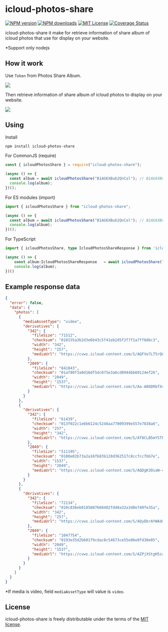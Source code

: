 # icloud-photos-share

[![NPM version][npm-version-image]][npm-url]
[![NPM downloads][npm-downloads-image]][npm-downloads-url]
[![MIT License][license-image]][license-url]
[![Coverage Status][coveralls-image]][coveralls-url]

icloud-photos-share it make for retrieve information of share album of icloud photos that use for display on your website.

\*Support only nodejs

## How it work

Use `Token` from Photos Share Album.

![](docs/images/how-it-work1.jpeg)

Then retrieve information of share album of icloud photos to display on your website.

![](docs/images/how-it-work2.jpeg)

## Using

Install

```bash
npm install icloud-photos-share
```

For CommonJS (require)

```javascript
const { icloudPhotosShare } = require("icloud-photos-share");

(async () => {
  const album = await icloudPhotosShare("B1AG6XBub2QnCol"); // B1AG6XBub2QnCol is Token from Photos Share Album you wont to get information
  console.log(album);
})();
```

For ES modules (import)

```javascript
import { icloudPhotosShare } from "icloud-photos-share";

(async () => {
  const album = await icloudPhotosShare("B1AG6XBub2QnCol"); // B1AG6XBub2QnCol is Token from Photos Share Album you wont to get information
  console.log(album);
})();
```

For TypeScript

```TypeScript
import { icloudPhotosShare, type IcloudPhotosShareResponse } from 'icloud-photos-share';

(async () => {
    const album:IcloudPhotosShareResponse   = await icloudPhotosShare("B1AG6XBub2QnCol"); // B1AG6XBub2QnCol is Token from Photos Share Album you wont to get information
    console.log(album);
})()
```

## Example response data

```json
{
  "error": false,
  "data": {
    "photos": [
      {
        "mediaAssetType": "video",
        "derivatives": {
          "342": {
            "fileSize": "71512",
            "checksum": "010155a3b2d3e6b43c5f41eb2d5f2f7f1a7ff8dbc3",
            "width": "342",
            "height": "257",
            "mediaUrl": "https://cvws.icloud-content.com/S/AQFVo7LT5rQ8X0HrLV8vfxp_-NvD/IMG_5998.JPG?o=AvhKt81kgjTyZLnsyQ-y_KbFmZXh2okUE5k70qGdBh7J&v=1&z=https%3A%2F%2Fp72-content.icloud.com%3A443&x=1&a=CAognilHykAdaxQk0p6ydZh7KLm1weQT0XK0UTu1DyOzWFgSaRDLvLTM6TEYy9PH0ekxIgEAUgR_-NvDaidFKs1OkdNIMh0ul9DADwX7nRwIit2DMcbdeGhByIWcELQlv5TdDCpyJ9ezRWGFvJcb3PUZfmxbNq-Ef1tofYO8aKEGMX-Gsa65VgsBCOSjuQ&e=1711983946&r=710d163b-d664-486a-b914-e038783b68ac-6&s=SyW9QMZ_CnD-_OLZ40y7Aga4wOg"
          },
          "2049": {
            "fileSize": "841843",
            "checksum": "01af80f3a0d16df5dc075e3a6cd8944bb60124ef26",
            "width": "2049",
            "height": "1537",
            "mediaUrl": "https://cvws.icloud-content.com/S/Aa-A86DRbfXcB146bNiUS7YBJO8m/IMG_5998.JPG?o=AoS_P39ZwptYSDz3zwubYCSfA-m-6fURFmgxMH7rLmh9&v=1&z=https%3A%2F%2Fp72-content.icloud.com%3A443&x=1&a=CAog2jnZyJZy8gbqZGwwQgATZfelNwzztmD8bg2pth9xrwYSaRDKvLTM6TEYytPH0ekxIgEAUgQBJO8maiejjtHiXZI7yyoHTUPuQENWV1BsbQWZC62eYOPKz3TX8XdUeAUJb5JyJ8qrc4jWawS7L4YVA8BOfx6QypYkttlfxtG2CQGuoHFw0OMbJT1afA&e=1711983946&r=710d163b-d664-486a-b914-e038783b68ac-1&s=kXgC0kP3uxxv5P5VfAFWvJvSyr4"
          }
        }
      },
      {
        "derivatives": {
          "342": {
            "fileSize": "61439",
            "checksum": "013f022c1e666124c5248aa77009399e557e7838a6",
            "width": "257",
            "height": "342",
            "mediaUrl": "https://cvws.icloud-content.com/S/AT8CLB5mYSTFJIqncAk5nlV-eDim/IMG_6065.JPG?o=AjvGWaCNHUMrsuAzuwwxcXmRqNEgrBRK3n9Dwxo8e3wX&v=1&z=https%3A%2F%2Fp72-content.icloud.com%3A443&x=1&a=CAogEDZvIT1H4D76f7tvs48S2vgdhLcyZmIFoJ-4vZR1fw8SaRDLvLTM6TEYy9PH0ekxIgEAUgR-eDimaicUyuJ1KZ0StLM7t9xTVrS7X5pFNKdSsTzd82EFBpS8sh9cts26dDVyJz_WwxpppSsczIYFN4_PkzolB9juL1nQqwLnx_lbUvkdnWP2lvx-WA&e=1711983946&r=710d163b-d664-486a-b914-e038783b68ac-4&s=VqbCwZEsUNfbajWu_6Uc5veMd8Y"
          },
          "2049": {
            "fileSize": "511195",
            "checksum": "0100e02b73a2a16fb83b128d362517c8ccfccfbb7e",
            "width": "1537",
            "height": "2049",
            "mediaUrl": "https://cvws.icloud-content.com/S/AQDgK3OioW-4OxKNNiUXyMz8z7t-/IMG_6065.JPG?o=AvvXM-4cDPiy80xA2wT8CWWjLPBG_ltPtvPjCdma6hZ7&v=1&z=https%3A%2F%2Fp72-content.icloud.com%3A443&x=1&a=CAoguw--6XZ7AsncLkoXT26Z2RY4XMUaJ-JoEMymUZED3OoSaRDLvLTM6TEYy9PH0ekxIgEAUgT8z7t-aif3GomNMs0W0hyJBeWh3RR2_vVY9T2rMi-biMyGFiodc84gfE45FPJyJ7STchsAyKdH3NyJnk1FnBZIK11UWqmLAMRKPcSAAo1GrI3KP3y2Lg&e=1711983946&r=710d163b-d664-486a-b914-e038783b68ac-2&s=ZxhoEzl2b-XxsSVPhg4E9iV54cw"
          }
        }
      },
      {
        "derivatives": {
          "342": {
            "fileSize": "72134",
            "checksum": "010c836eb0185807668402fd48a32a3d0e740fe35a",
            "width": "342",
            "height": "257",
            "mediaUrl": "https://cvws.icloud-content.com/S/AQyDbrAYWAdmhAL9SKMqPQ50D-Na/IMG_6067.JPG?o=AtY8cLBEK_yoqlKLTY_uC5LN38kFWhg-Mfl8rTJqesiF&v=1&z=https%3A%2F%2Fp72-content.icloud.com%3A443&x=1&a=CAogGsDUyWteoqWpSdHzV_PhIQTbxC0QSG8pEs-DycKR-woSaRDLvLTM6TEYy9PH0ekxIgEAUgR0D-Naaic_wex6Sybx-fofUX34lcQxLSAofWc3UODuudrO-YtZBKX_WEKAPlxyJyrpwqAl8-tsaR2Dvyw-7jGgoOHTL9_swklCpKAoWH23AtSuTPTs9g&e=1711983946&r=710d163b-d664-486a-b914-e038783b68ac-3&s=xEgoqvSX64aT4jsha4VtKQVYg3w"
          },
          "2049": {
            "fileSize": "1047754",
            "checksum": "0193e35d2b601f9cdac8c54673ce55e86e0fd38e05",
            "width": "2049",
            "height": "1537",
            "mediaUrl": "https://cvws.icloud-content.com/S/AZPjXStgH5zayMVGc85V6G4P044F/IMG_6067.JPG?o=At9tR40AWpgyBBZ3QCl8jZf1go4mlr4ONT5Kakb6mTcn&v=1&z=https%3A%2F%2Fp72-content.icloud.com%3A443&x=1&a=CAogLTG3D0bauZTjfhAiJLgRGqKQk2QdHkjRa6HwSCRRrlgSaRDLvLTM6TEYy9PH0ekxIgEAUgQP044Faicq6xD4laEHW3PDjtVlK3lOWv_sJGDwTk8cVXoblJwqBwdk8xuI1WVyJ0a6zmB5TIQJldToWppN4kHLtVEHk_IRmYPJmO6drE2Xm4OFBXvs2Q&e=1711983946&r=710d163b-d664-486a-b914-e038783b68ac-5&s=CpJsvJI4V1kQ9vi7yRAfX6JL04k"
          }
        }
      }
    ]
  }
}
```

\*If media is video, field `mediaAssetType` will value is `video`.

## License

icloud-photos-share is freely distributable under the terms of the [MIT license][license-url].

[npm-url]: https://www.npmjs.com/package/icloud-photos-share
[npm-version-image]: https://img.shields.io/npm/v/icloud-photos-share.svg?style=flat
[npm-downloads-image]: https://img.shields.io/npm/dm/icloud-photos-share.svg?style=flat
[npm-downloads-url]: https://npmcharts.com/compare/icloud-photos-share?minimal=true
[license-image]: https://img.shields.io/badge/license-MIT-blue.svg?style=flat
[license-url]: LICENSE
[coveralls-image]: https://coveralls.io/repos/mrthiti/icloud-photos-share/badge.svg
[coveralls-url]: https://coveralls.io/r/mrthiti/icloud-photos-share
